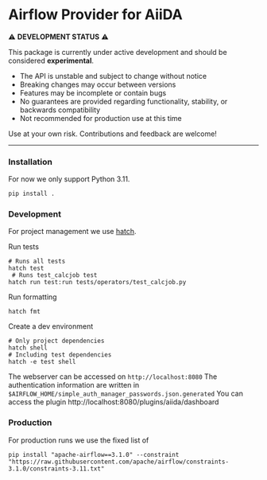 # Airflow Provider for AiiDA

⚠️ **DEVELOPMENT STATUS** ⚠️

This package is currently under active development and should be considered **experimental**.

- The API is unstable and subject to change without notice
- Breaking changes may occur between versions
- Features may be incomplete or contain bugs
- No guarantees are provided regarding functionality, stability, or backwards compatibility
- Not recommended for production use at this time

Use at your own risk. Contributions and feedback are welcome!

---

### Installation

For now we only support Python 3.11.

```bash
pip install .
```

### Development

For project management we use [hatch](https://hatch.pypa.io/latest/install/).

Run tests
```shell
# Runs all tests
hatch test
 # Runs test_calcjob test
hatch run test:run tests/operators/test_calcjob.py
```

Run formatting
```shell
hatch fmt
```
Create a dev environment
```shell
# Only project dependencies
hatch shell
# Including test dependencies
hatch -e test shell
```

The webserver can be accessed on `http://localhost:8080`
The authentication information are written in `$AIRFLOW_HOME/simple_auth_manager_passwords.json.generated`
You can access the plugin http://localhost:8080/plugins/aiida/dashboard


### Production

For production runs we use the fixed list of
```
pip install "apache-airflow==3.1.0" --constraint "https://raw.githubusercontent.com/apache/airflow/constraints-3.1.0/constraints-3.11.txt"
```
